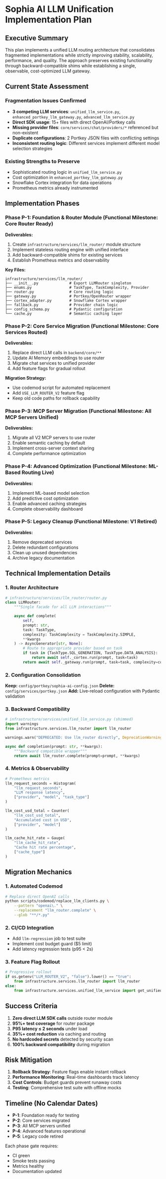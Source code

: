 # Sophia AI LLM Unification Implementation Plan

## Executive Summary

This plan implements a unified LLM routing architecture that consolidates fragmented implementations while strictly improving stability, scalability, performance, and quality. The approach preserves existing functionality through backward-compatible shims while establishing a single, observable, cost-optimized LLM gateway.

## Current State Assessment

### Fragmentation Issues Confirmed
- **3 competing LLM services**: `unified_llm_service.py`, `enhanced_portkey_llm_gateway.py`, `advanced_llm_service.py`
- **Direct SDK usage**: 15+ files with direct OpenAI/Portkey calls
- **Missing provider files**: `core/services/chat/providers/*` referenced but non-existent
- **Duplicate configurations**: 2 Portkey JSON files with conflicting settings
- **Inconsistent routing logic**: Different services implement different model selection strategies

### Existing Strengths to Preserve
- Sophisticated routing logic in `unified_llm_service.py`
- Cost optimization in `enhanced_portkey_llm_gateway.py`
- Snowflake Cortex integration for data operations
- Prometheus metrics already instrumented

## Implementation Phases

### Phase P-1: Foundation & Router Module (Functional Milestone: Core Router Ready)

**Deliverables:**
1. Create `infrastructure/services/llm_router/` module structure
2. Implement stateless routing engine with unified interface
3. Add backward-compatible shims for existing services
4. Establish Prometheus metrics and observability

**Key Files:**
```
infrastructure/services/llm_router/
├── __init__.py              # Export LLMRouter singleton
├── enums.py                 # TaskType, TaskComplexity, Provider
├── router.py                # Core routing logic
├── gateway.py               # Portkey/OpenRouter wrapper
├── cortex_adapter.py        # Snowflake Cortex wrapper
├── fallback.py              # Provider chain logic
├── config_schema.py         # Pydantic configuration
└── cache.py                 # Semantic caching layer
```

### Phase P-2: Core Service Migration (Functional Milestone: Core Services Routed)

**Deliverables:**
1. Replace direct LLM calls in `backend/core/**`
2. Update AI Memory embeddings to use router
3. Migrate chat services to unified provider
4. Add feature flags for gradual rollout

**Migration Strategy:**
- Use codemod script for automated replacement
- Add `USE_LLM_ROUTER_V2` feature flag
- Keep old code paths for rollback capability

### Phase P-3: MCP Server Migration (Functional Milestone: All MCP Servers Unified)

**Deliverables:**
1. Migrate all V2 MCP servers to use router
2. Enable semantic caching by default
3. Implement cross-server context sharing
4. Complete performance optimization

### Phase P-4: Advanced Optimization (Functional Milestone: ML-Based Routing Live)

**Deliverables:**
1. Implement ML-based model selection
2. Add predictive cost optimization
3. Enable advanced caching strategies
4. Complete observability dashboard

### Phase P-5: Legacy Cleanup (Functional Milestone: V1 Retired)

**Deliverables:**
1. Remove deprecated services
2. Delete redundant configurations
3. Clean up unused dependencies
4. Archive legacy documentation

## Technical Implementation Details

### 1. Router Architecture

```python
# infrastructure/services/llm_router/router.py
class LLMRouter:
    """Single facade for all LLM interactions"""

    async def complete(
        self,
        prompt: str,
        task: TaskType,
        complexity: TaskComplexity = TaskComplexity.SIMPLE,
        **kwargs
    ) -> AsyncGenerator[str, None]:
        # Route to appropriate provider based on task
        if task in {TaskType.SQL_GENERATION, TaskType.DATA_ANALYSIS}:
            return await self._cortex.run(prompt, task=task)
        return await self._gateway.run(prompt, task=task, complexity=complexity, **kwargs)
```

### 2. Configuration Consolidation

**Keep:** `config/portkey/sophia-ai-config.json`
**Delete:** `config/services/portkey.json`
**Add:** Live-reload configuration with Pydantic validation

### 3. Backward Compatibility

```python
# infrastructure/services/unified_llm_service.py (shimmed)
import warnings
from infrastructure.services.llm_router import llm_router

warnings.warn("DEPRECATED: Use llm_router directly", DeprecationWarning)

async def completion(prompt: str, **kwargs):
    """Backward compatible wrapper"""
    return await llm_router.complete(prompt=prompt, **kwargs)
```

### 4. Metrics & Observability

```python
# Prometheus metrics
llm_request_seconds = Histogram(
    "llm_request_seconds",
    "LLM response latency",
    ["provider", "model", "task_type"]
)

llm_cost_usd_total = Counter(
    "llm_cost_usd_total",
    "Accumulated cost in USD",
    ["provider", "model"]
)

llm_cache_hit_rate = Gauge(
    "llm_cache_hit_rate",
    "Cache hit rate percentage",
    ["cache_type"]
)
```

## Migration Mechanics

### 1. Automated Codemod

```bash
# Replace direct OpenAI calls
python scripts/codemod/replace_llm_clients.py \
    --pattern "openai\." \
    --replacement "llm_router.complete" \
    --glob "**/*.py"
```

### 2. CI/CD Integration

- Add `llm-regression` job to test suite
- Implement cost budget guard ($5 limit)
- Add latency regression tests (p95 < 2s)

### 3. Feature Flag Rollout

```python
# Progressive rollout
if os.getenv("LLM_ROUTER_V2", "false").lower() == "true":
    from infrastructure.services.llm_router import llm_router
else:
    from infrastructure.services.unified_llm_service import get_unified_llm_service
```

## Success Criteria

1. **Zero direct LLM SDK calls** outside router module
2. **95%+ test coverage** for router package
3. **P95 latency ≤ 2 seconds** under load
4. **35%+ cost reduction** via caching and routing
5. **No hardcoded secrets** detected by security scan
6. **100% backward compatibility** during migration

## Risk Mitigation

1. **Rollback Strategy**: Feature flags enable instant rollback
2. **Performance Monitoring**: Real-time dashboards track latency
3. **Cost Controls**: Budget guards prevent runaway costs
4. **Testing**: Comprehensive test suite with offline mocks

## Timeline (No Calendar Dates)

- **P-1**: Foundation ready for testing
- **P-2**: Core services migrated
- **P-3**: All MCP servers unified
- **P-4**: Advanced features operational
- **P-5**: Legacy code retired

Each phase gate requires:
- CI green
- Smoke tests passing
- Metrics healthy
- Documentation updated
